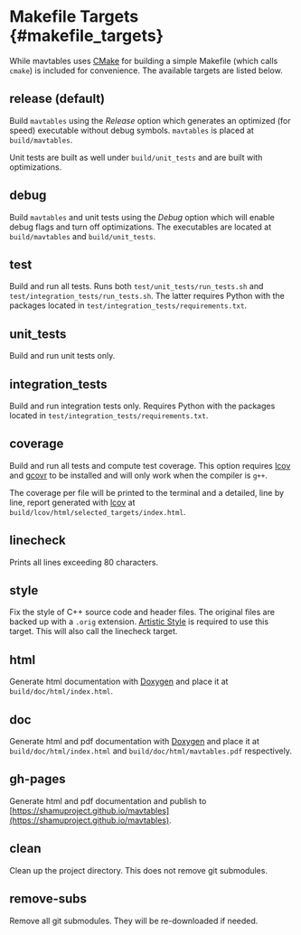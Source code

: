 Makefile Targets {#makefile_targets}
====================================

While mavtables uses [CMake](https://cmake.org/) for building a simple Makefile
(which calls `cmake`) is included for convenience.  The available targets are
listed below.


## release (default)

Build `mavtables` using the _Release_ option which generates an optimized (for
speed) executable without debug symbols.  `mavtables` is placed at
`build/mavtables`.

Unit tests are built as well under `build/unit_tests` and are built with
optimizations.


## debug

Build `mavtables` and unit tests using the _Debug_ option which will enable
debug flags and turn off optimizations.  The executables are located at
`build/mavtables` and `build/unit_tests`.


## test

Build and run all tests.  Runs both `test/unit_tests/run_tests.sh` and
`test/integration_tests/run_tests.sh`.  The latter requires Python with the
packages located in `test/integration_tests/requirements.txt`.


## unit_tests

Build and run unit tests only.


## integration_tests

Build and run integration tests only.  Requires Python with the packages located
in `test/integration_tests/requirements.txt`.


## coverage

Build and run all tests and compute test coverage.  This option requires
[lcov](http://ltp.sourceforge.net/coverage/lcov.php) and
[gcovr](http://gcovr.com/) to be installed and will only work when the compiler
is `g++`.

The coverage per file will be printed to the terminal and a detailed, line by
line, report generated with [lcov](http://ltp.sourceforge.net/coverage/lcov.php)
at `build/lcov/html/selected_targets/index.html`.


## linecheck

Prints all lines exceeding 80 characters.


## style

Fix the style of C++ source code and header files.  The original files are
backed up with a `.orig` extension.  [Artistic
Style](http://astyle.sourceforge.net/) is required to use this target.  This
will also call the linecheck target.


## html

Generate html documentation with
[Doxygen](http://www.stack.nl/~dimitri/doxygen/) and place it at
`build/doc/html/index.html`.


## doc

Generate html and pdf documentation with
[Doxygen](http://www.stack.nl/~dimitri/doxygen/) and place it at
`build/doc/html/index.html` and `build/doc/html/mavtables.pdf` respectively.


## gh-pages

Generate html and pdf documentation and publish to
[https://shamuproject.github.io/mavtables](https://shamuproject.github.io/mavtables).


## clean

Clean up the project directory.  This does not remove git submodules.


## remove-subs

Remove all git submodules.  They will be re-downloaded if needed.
